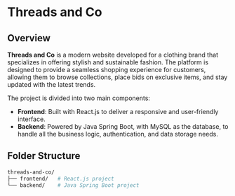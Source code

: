 # Threads and Co

## Overview

**Threads and Co** is a modern website developed for a clothing brand that specializes in offering stylish and sustainable fashion. The platform is designed to provide a seamless shopping experience for customers, allowing them to browse collections, place bids on exclusive items, and stay updated with the latest trends.

The project is divided into two main components:
- **Frontend**: Built with React.js to deliver a responsive and user-friendly interface.
- **Backend**: Powered by Java Spring Boot, with MySQL as the database, to handle all the business logic, authentication, and data storage needs.

## Folder Structure

```bash
threads-and-co/
├── frontend/   # React.js project
└── backend/    # Java Spring Boot project
